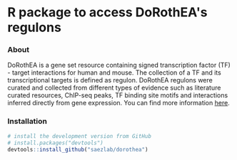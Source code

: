# R package to access DoRothEA's regulons

### About
DoRothEA is a gene set resource containing signed transcription factor (TF) - target interactions for human and mouse. The collection of a TF and its transcriptional targets is defined as regulon. DoRothEA regulons were curated and collected from different types of evidence such as literature curated resources, ChIP-seq peaks, TF binding site motifs and interactions inferred directly from gene expression. You can find more information [here](https://saezlab.github.io/dorothea/).

### Installation

```r
# install the development version from GitHub
# install.packages("devtools")
devtools::install_github("saezlab/dorothea")
```
